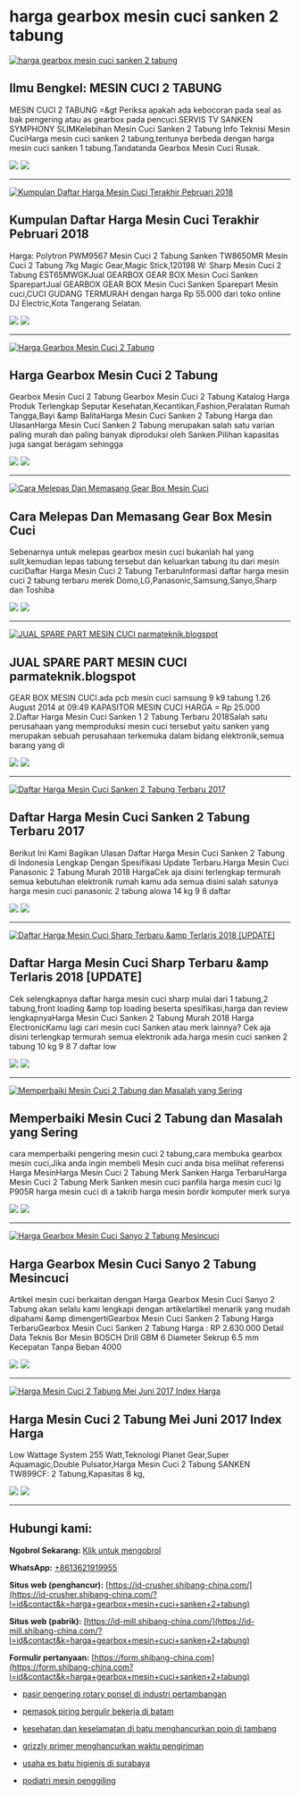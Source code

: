 # harga gearbox mesin cuci sanken 2 tabung

<a href="https://swt.shibang-china.com/?l=id&img&k=harga+gearbox+mesin+cuci+sanken+2+tabung" target="_blank">![harga gearbox mesin cuci sanken 2 tabung](http://static.shibang-china.com/all-800x300/1397.jpg)</a>

## Ilmu Bengkel: MESIN CUCI 2 TABUNG
MESIN CUCI 2 TABUNG =&gt Periksa apakah ada kebocoran pada seal as bak pengering atau as gearbox pada pencuci.SERVIS TV SANKEN SYMPHONY SLIMKelebihan Mesin Cuci Sanken 2 Tabung Info Teknisi Mesin CuciHarga mesin cuci sanken 2 tabung,tentunya berbeda dengan harga mesin cuci sanken 1 tabung.Tandatanda Gearbox Mesin Cuci Rusak.


<a href="https://whatsapp.shibangsoft.com/WhatsApp.php" target="_blank" title="WhatsApp">![](http://static.shibang-china.com/icon/whatsapp.png)</a> <a href="https://swt.shibang-china.com/?l=id&icon&k=harga+gearbox+mesin+cuci+sanken+2+tabung" target="_blank">![](http://static.shibang-china.com/icon/chat-id.png)</a>

---

<a href="https://swt.shibang-china.com/?l=id&img&k=harga+gearbox+mesin+cuci+sanken+2+tabung" target="_blank">![Kumpulan Daftar Harga Mesin Cuci Terakhir Pebruari 2018](http://static.shibang-china.com/all-800x300/1342.jpg)</a>

## Kumpulan Daftar Harga Mesin Cuci Terakhir Pebruari 2018
Harga: Polytron PWM9567 Mesin Cuci 2 Tabung Sanken TW8650MR Mesin Cuci 2 Tabung 7kg Magic Gear,Magic Stick,120198 W: Sharp Mesin Cuci 2 Tabung EST65MWGKJual GEARBOX GEAR BOX Mesin Cuci Sanken SparepartJual GEARBOX GEAR BOX Mesin Cuci Sanken Sparepart Mesin cuci,CUCI GUDANG TERMURAH dengan harga Rp 55.000 dari toko online DJ Electric,Kota Tangerang Selatan.


<a href="https://whatsapp.shibangsoft.com/WhatsApp.php" target="_blank" title="WhatsApp">![](http://static.shibang-china.com/icon/whatsapp.png)</a> <a href="https://swt.shibang-china.com/?l=id&icon&k=harga+gearbox+mesin+cuci+sanken+2+tabung" target="_blank">![](http://static.shibang-china.com/icon/chat-id.png)</a>

---

<a href="https://swt.shibang-china.com/?l=id&img&k=harga+gearbox+mesin+cuci+sanken+2+tabung" target="_blank">![Harga Gearbox Mesin Cuci 2 Tabung](http://static.shibang-china.com/all-800x300/634.jpg)</a>

## Harga Gearbox Mesin Cuci 2 Tabung
Gearbox Mesin Cuci 2 Tabung Gearbox Mesin Cuci 2 Tabung Katalog Harga Produk Terlengkap Seputar Kesehatan,Kecantikan,Fashion,Peralatan Rumah Tangga,Bayi &amp BalitaHarga Mesin Cuci Sanken 2 Tabung Harga dan UlasanHarga Mesin Cuci Sanken 2 Tabung merupakan salah satu varian paling murah dan paling banyak diproduksi oleh Sanken.Pilihan kapasitas juga sangat beragam sehingga


<a href="https://whatsapp.shibangsoft.com/WhatsApp.php" target="_blank" title="WhatsApp">![](http://static.shibang-china.com/icon/whatsapp.png)</a> <a href="https://swt.shibang-china.com/?l=id&icon&k=harga+gearbox+mesin+cuci+sanken+2+tabung" target="_blank">![](http://static.shibang-china.com/icon/chat-id.png)</a>

---

<a href="https://swt.shibang-china.com/?l=id&img&k=harga+gearbox+mesin+cuci+sanken+2+tabung" target="_blank">![Cara Melepas Dan Memasang Gear Box Mesin Cuci](http://static.shibang-china.com/all-800x300/797.jpg)</a>

## Cara Melepas Dan Memasang Gear Box Mesin Cuci
Sebenarnya untuk melepas gearbox mesin cuci bukanlah hal yang sulit,kemudian lepas tabung tersebut dan keluarkan tabung itu dari mesin cuciDaftar Harga Mesin Cuci 2 Tabung TerbaruInformasi daftar harga mesin cuci 2 tabung terbaru merek Domo,LG,Panasonic,Samsung,Sanyo,Sharp dan Toshiba


<a href="https://whatsapp.shibangsoft.com/WhatsApp.php" target="_blank" title="WhatsApp">![](http://static.shibang-china.com/icon/whatsapp.png)</a> <a href="https://swt.shibang-china.com/?l=id&icon&k=harga+gearbox+mesin+cuci+sanken+2+tabung" target="_blank">![](http://static.shibang-china.com/icon/chat-id.png)</a>

---

<a href="https://swt.shibang-china.com/?l=id&img&k=harga+gearbox+mesin+cuci+sanken+2+tabung" target="_blank">![JUAL SPARE PART MESIN CUCI parmateknik.blogspot](http://static.shibang-china.com/all-800x300/79.jpg)</a>

## JUAL SPARE PART MESIN CUCI parmateknik.blogspot
GEAR BOX MESIN CUCI.ada pcb mesin cuci samsung 9 k9 tabung 1.26 August 2014 at 09:49 KAPASITOR MESIN CUCI HARGA = Rp 25.000 2.Daftar Harga Mesin Cuci Sanken 1 2 Tabung Terbaru 2018Salah satu perusahaan yang memproduksi mesin cuci tersebut yaitu sanken yang merupakan sebuah perusahaan terkemuka dalam bidang elektronik,semua barang yang di


<a href="https://whatsapp.shibangsoft.com/WhatsApp.php" target="_blank" title="WhatsApp">![](http://static.shibang-china.com/icon/whatsapp.png)</a> <a href="https://swt.shibang-china.com/?l=id&icon&k=harga+gearbox+mesin+cuci+sanken+2+tabung" target="_blank">![](http://static.shibang-china.com/icon/chat-id.png)</a>

---

<a href="https://swt.shibang-china.com/?l=id&img&k=harga+gearbox+mesin+cuci+sanken+2+tabung" target="_blank">![Daftar Harga Mesin Cuci Sanken 2 Tabung Terbaru 2017](http://static.shibang-china.com/all-800x300/54.jpg)</a>

## Daftar Harga Mesin Cuci Sanken 2 Tabung Terbaru 2017
Berikut Ini Kami Bagikan Ulasan Daftar Harga Mesin Cuci Sanken 2 Tabung di Indonesia Lengkap Dengan Spesifikasi Update Terbaru.Harga Mesin Cuci Panasonic 2 Tabung Murah 2018 HargaCek aja disini terlengkap termurah semua kebutuhan elektronik rumah kamu ada semua disini salah satunya harga mesin cuci panasonic 2 tabung alowa 14 kg 9 8 daftar


<a href="https://whatsapp.shibangsoft.com/WhatsApp.php" target="_blank" title="WhatsApp">![](http://static.shibang-china.com/icon/whatsapp.png)</a> <a href="https://swt.shibang-china.com/?l=id&icon&k=harga+gearbox+mesin+cuci+sanken+2+tabung" target="_blank">![](http://static.shibang-china.com/icon/chat-id.png)</a>

---

<a href="https://swt.shibang-china.com/?l=id&img&k=harga+gearbox+mesin+cuci+sanken+2+tabung" target="_blank">![Daftar Harga Mesin Cuci Sharp Terbaru &amp Terlaris 2018 [UPDATE]](http://static.shibang-china.com/all-800x300/1030.jpg)</a>

## Daftar Harga Mesin Cuci Sharp Terbaru &amp Terlaris 2018 [UPDATE]
Cek selengkapnya daftar harga mesin cuci sharp mulai dari 1 tabung,2 tabung,front loading &amp top loading beserta spesifikasi,harga dan review lengkapnyaHarga Mesin Cuci Sanken 2 Tabung Murah 2018 Harga ElectronicKamu lagi cari mesin cuci Sanken atau merk lainnya? Cek aja disini terlengkap termurah semua elektronik ada.harga mesin cuci sanken 2 tabung 10 kg 9 8 7 daftar low


<a href="https://whatsapp.shibangsoft.com/WhatsApp.php" target="_blank" title="WhatsApp">![](http://static.shibang-china.com/icon/whatsapp.png)</a> <a href="https://swt.shibang-china.com/?l=id&icon&k=harga+gearbox+mesin+cuci+sanken+2+tabung" target="_blank">![](http://static.shibang-china.com/icon/chat-id.png)</a>

---

<a href="https://swt.shibang-china.com/?l=id&img&k=harga+gearbox+mesin+cuci+sanken+2+tabung" target="_blank">![Memperbaiki Mesin Cuci 2 Tabung dan Masalah yang Sering](http://static.shibang-china.com/all-800x300/666.jpg)</a>

## Memperbaiki Mesin Cuci 2 Tabung dan Masalah yang Sering
cara memperbaiki pengering mesin cuci 2 tabung,cara membuka gearbox mesin cuci,Jika anda ingin membeli Mesin cuci anda bisa melihat referensi Harga MesinHarga Mesin Cuci 2 Tabung Merk Sanken Harga TerbaruHarga Mesin Cuci 2 Tabung Merk Sanken mesin cuci panfila harga mesin cuci lg P905R harga mesin cuci di a takrib harga mesin bordir komputer merk surya


<a href="https://whatsapp.shibangsoft.com/WhatsApp.php" target="_blank" title="WhatsApp">![](http://static.shibang-china.com/icon/whatsapp.png)</a> <a href="https://swt.shibang-china.com/?l=id&icon&k=harga+gearbox+mesin+cuci+sanken+2+tabung" target="_blank">![](http://static.shibang-china.com/icon/chat-id.png)</a>

---

<a href="https://swt.shibang-china.com/?l=id&img&k=harga+gearbox+mesin+cuci+sanken+2+tabung" target="_blank">![Harga Gearbox Mesin Cuci Sanyo 2 Tabung Mesincuci](http://static.shibang-china.com/all-800x300/1289.jpg)</a>

## Harga Gearbox Mesin Cuci Sanyo 2 Tabung Mesincuci
Artikel mesin cuci berkaitan dengan Harga Gearbox Mesin Cuci Sanyo 2 Tabung akan selalu kami lengkapi dengan artikelartikel menarik yang mudah dipahami &amp dimengertiGearbox Mesin Cuci Sanken 2 Tabung Harga TerbaruGearbox Mesin Cuci Sanken 2 Tabung Harga : RP 2.630.000 Detail Data Teknis Bor Mesin BOSCH Drill GBM 6 Diameter Sekrup 6.5 mm Kecepatan Tanpa Beban 4000


<a href="https://whatsapp.shibangsoft.com/WhatsApp.php" target="_blank" title="WhatsApp">![](http://static.shibang-china.com/icon/whatsapp.png)</a> <a href="https://swt.shibang-china.com/?l=id&icon&k=harga+gearbox+mesin+cuci+sanken+2+tabung" target="_blank">![](http://static.shibang-china.com/icon/chat-id.png)</a>

---

<a href="https://swt.shibang-china.com/?l=id&img&k=harga+gearbox+mesin+cuci+sanken+2+tabung" target="_blank">![Harga Mesin Cuci 2 Tabung Mei Juni 2017 Index Harga](http://static.shibang-china.com/all-800x300/1313.jpg)</a>

## Harga Mesin Cuci 2 Tabung Mei Juni 2017 Index Harga
Low Wattage System 255 Watt,Teknologi Planet Gear,Super Aquamagic,Double Pulsator,Harga Mesin Cuci 2 Tabung SANKEN TW899CF: 2 Tabung,Kapasitas 8 kg,

<a href="https://whatsapp.shibangsoft.com/WhatsApp.php" target="_blank" title="WhatsApp">![](http://static.shibang-china.com/icon/whatsapp.png)</a> <a href="https://swt.shibang-china.com/?l=id&icon&k=harga+gearbox+mesin+cuci+sanken+2+tabung" target="_blank">![](http://static.shibang-china.com/icon/chat-id.png)</a>

---
## Hubungi kami:

**Ngobrol Sekarang:** [Klik untuk mengobrol](https://swt.shibang-china.com?l=id&contact&k=harga+gearbox+mesin+cuci+sanken+2+tabung)

**WhatsApp:**  [+8613621919955](https://whatsapp.shibangsoft.com/WhatsApp.php)

**Situs web (penghancur):** [https://id-crusher.shibang-china.com/](https://id-crusher.shibang-china.com/?l=id&contact&k=harga+gearbox+mesin+cuci+sanken+2+tabung)

**Situs web (pabrik):** [https://id-mill.shibang-china.com/](https://id-mill.shibang-china.com/?l=id&contact&k=harga+gearbox+mesin+cuci+sanken+2+tabung)

**Formulir pertanyaan:** [https://form.shibang-china.com](https://form.shibang-china.com?l=id&contact&k=harga+gearbox+mesin+cuci+sanken+2+tabung)

* [pasir pengering rotary ponsel di industri pertambangan](../38/pasir%20pengering%20rotary%20ponsel%20di%20industri%20pertambangan.md)

* [pemasok piring bergulir bekerja di batam](../34/pemasok%20piring%20bergulir%20bekerja%20di%20batam.md)

* [kesehatan dan keselamatan di batu menghancurkan poin di tambang](../38/kesehatan%20dan%20keselamatan%20di%20batu%20menghancurkan%20poin%20di%20tambang.md)

* [grizzly primer menghancurkan waktu pengiriman](../31/grizzly%20primer%20menghancurkan%20waktu%20pengiriman.md)

* [usaha es batu higienis di surabaya](../32/usaha%20es%20batu%20higienis%20di%20surabaya.md)

* [podiatri mesin penggiling](../34/podiatri%20mesin%20penggiling.md)